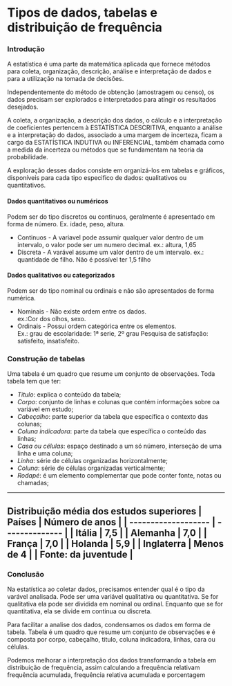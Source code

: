 # Tipos de dados, tabelas e distribuição de frequência

### Introdução

A estatística é uma parte da matemática aplicada que fornece métodos para coleta, organização, descrição, análise e interpretação de dados e para a utilização na tomada de decisões.

Independentemente do método de obtenção (amostragem ou censo), os dados precisam ser explorados e interpretados para atingir os resultados desejados.

A coleta, a organização, a descrição dos dados, o cálculo e a interpretação de coeficientes pertencem à ESTATÍSTICA DESCRITIVA, enquanto a análise e a interpretação do dados, associado a uma margem de incerteza, ficam a cargo da ESTATÍSTICA INDUTIVA ou INFERENCIAL, também chamada como a medida da incerteza ou métodos que se fundamentam na teoria da probabilidade.

A exploração desses dados consiste em organizá-los em tabelas e gráficos, disponíveis para cada tipo especifico de dados: qualitativos ou quantitativos.


#### Dados quantitativos ou numéricos
Podem ser do tipo discretos ou continuos, geralmente é apresentado em forma de número. 
Ex. idade, peso, altura.

* Continuos - A variavel pode assumir qualquer valor dentro de um intervalo, o valor pode ser um numero decimal. ex.: altura, 1,65
* Discreta - A varável assume um valor dentro de um intervalo. ex.: quantidade de filho. Não é possível ter 1,5 filho


#### Dados qualitativos ou categorizados
Podem ser do tipo nominal ou ordinais e não são apresentados de forma numérica.

* Nominais - Não existe ordem entre os dados.  
  ex.:Cor dos olhos, sexo.
* Ordinais - Possui ordem categórica entre os elementos.  
  Ex.: grau de escolaridade: 1ª serie, 2º grau
      Pesquisa de satisfação: satisfeito, insatisfeito.

### Construção de tabelas

Uma tabela é um quadro que resume um conjunto de observações. Toda tabela tem que ter:
* *Titulo*: explica o conteúdo da tabela;
* *Corpo*: conjunto de linhas e colunas que contém informações sobre oa variável em estudo;
* *Cabeçalho*: parte superior da tabela que específica o contexto das colunas;
* *Coluna indicadora*: parte da tabela que específica o conteúdo das linhas;
* *Casa ou células*: espaço destinado a um só número, interseção de uma linha e uma coluna;
* *Linha*: série de células organizadas horizontalmente;
* *Coluna*: série de células organizadas verticalmente;
* *Rodapé*: é um elemento complementar que pode conter fonte, notas ou chamadas;

---
Distribuição média dos estudos superiores
| Países              | Número de anos |
| ------------------- | -------------- |
| Itália              | 7,5            |
| Alemanha            | 7,0            |
| França              | 7,0            |
| Holanda             | 5,9            |
| Inglaterra          | Menos de 4     |
| Fonte: da juventude |
---

### Conclusão

Na estatística ao coletar dados, precisamos entender qual é o tipo da varável analisada. Pode ser uma variável qualitativa ou quantitativa. Se for qualitativa ela pode ser dividida em nominal ou ordinal. Enquanto que se for quantitativa, ela se divide em continua ou discreta.

Para facilitar a analise dos dados, condensamos os dados em forma de tabela. Tabela é um quadro que resume um conjunto de observações e é composta por corpo, cabeçalho, titulo, coluna indicadora, linhas, cara ou células.

Podemos melhorar a interpretação dos dados transformando a tabela em distribuição de frequência, assim calculando a frequência relativam frequência acumulada, frequência relativa acumulada e porcentagem